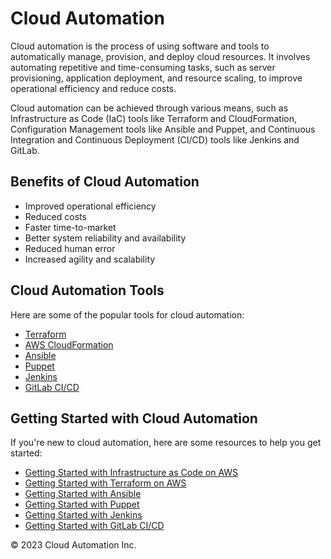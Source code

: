 # Cloud Automation

Cloud automation is the process of using software and tools to automatically manage, provision, and deploy cloud resources. It involves automating repetitive and time-consuming tasks, such as server provisioning, application deployment, and resource scaling, to improve operational efficiency and reduce costs.

Cloud automation can be achieved through various means, such as Infrastructure as Code (IaC) tools like Terraform and CloudFormation, Configuration Management tools like Ansible and Puppet, and Continuous Integration and Continuous Deployment (CI/CD) tools like Jenkins and GitLab.

## Benefits of Cloud Automation

- Improved operational efficiency
- Reduced costs
- Faster time-to-market
- Better system reliability and availability
- Reduced human error
- Increased agility and scalability

## Cloud Automation Tools

Here are some of the popular tools for cloud automation:

- [Terraform](https://www.terraform.io/)
- [AWS CloudFormation](https://aws.amazon.com/cloudformation/)
- [Ansible](https://www.ansible.com/)
- [Puppet](https://puppet.com/)
- [Jenkins](https://www.jenkins.io/)
- [GitLab CI/CD](https://about.gitlab.com/topics/ci-cd/)

## Getting Started with Cloud Automation

If you're new to cloud automation, here are some resources to help you get started:

- [Getting Started with Infrastructure as Code on AWS](https://aws.amazon.com/getting-started/hands-on/get-started-infrastructure-as-code/)
- [Getting Started with Terraform on AWS](https://learn.hashicorp.com/tutorials/terraform/aws-build)
- [Getting Started with Ansible](https://www.ansible.com/get-started)
- [Getting Started with Puppet](https://puppet.com/docs/puppet/7.5/puppet_index.html)
- [Getting Started with Jenkins](https://www.jenkins.io/doc/tutorials/)
- [Getting Started with GitLab CI/CD](https://docs.gitlab.com/ee/ci/quick_start/)

&copy; 2023 Cloud Automation Inc.
